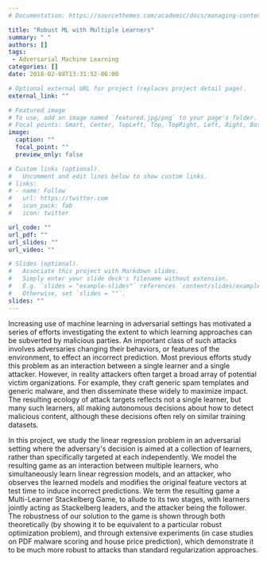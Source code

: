 ```yaml
---
# Documentation: https://sourcethemes.com/academic/docs/managing-content/

title: "Robust ML with Multiple Learners"
summary: " "
authors: []
tags: 
 - Adversarial Machine Learning
categories: []
date: 2018-02-08T13:31:52-06:00

# Optional external URL for project (replaces project detail page).
external_link: ""

# Featured image
# To use, add an image named `featured.jpg/png` to your page's folder.
# Focal points: Smart, Center, TopLeft, Top, TopRight, Left, Right, BottomLeft, Bottom, BottomRight.
image:
  caption: ""
  focal_point: ""
  preview_only: false

# Custom links (optional).
#   Uncomment and edit lines below to show custom links.
# links:
# - name: Follow
#   url: https://twitter.com
#   icon_pack: fab
#   icon: twitter

url_code: ""
url_pdf: ""
url_slides: ""
url_video: ""

# Slides (optional).
#   Associate this project with Markdown slides.
#   Simply enter your slide deck's filename without extension.
#   E.g. `slides = "example-slides"` references `content/slides/example-slides.md`.
#   Otherwise, set `slides = ""`.
slides: ""
---
```


Increasing use of machine learning in adversarial settings has motivated a series of efforts investigating the extent to which learning approaches can be subverted by malicious parties. An important class of such attacks involves adversaries changing their behaviors, or features of the environment, to effect an incorrect prediction. Most previous efforts study this problem as an interaction between a single learner and a single attacker. However, in reality attackers often target a broad array of potential victim organizations. For example, they craft generic spam templates and generic malware, and then disseminate these widely to maximize impact. The resulting ecology of attack targets reflects not a single learner, but many such learners, all making autonomous decisions about how to detect malicious content, although these decisions often rely on similar training datasets.

In this project, we study the linear regression problem in an adversarial setting where the adversary's decision is aimed at a collection of learners, rather than specifically targeted at each independently. We model the resulting game as an interaction between multiple learners, who simultaneously learn linear regression models, and an attacker, who observes the learned models and modifies the original feature vectors at test time to induce incorrect predictions. We term the resulting game a Multi-Learner Stackelberg Game, to allude to its two stages, with learners jointly acting as Stackelberg leaders, and the attacker being the follower. The robustness of our solution to the game is shown through both theoretically (by showing it to be equivalent to a particular robust optimization problem), and through extensive experiments (in case studies on PDF malware scoring and house price prediction), which demonstrate it to be much more robust to attacks than standard regularization approaches.
